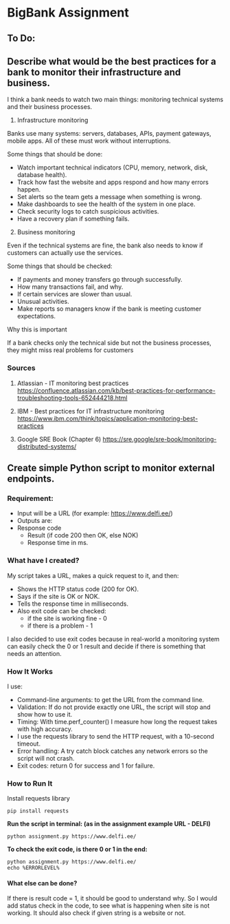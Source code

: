 # BigBank Assignment

## To Do:

## Describe what would be the best practices for a bank to monitor their infrastructure and business.

I think a bank needs to watch two main things: monitoring technical systems and their business processes.

1. Infrastructure monitoring

Banks use many systems: servers, databases, APIs, payment gateways, mobile apps. All of these must work without interruptions.

Some things that should be done:

- Watch important technical indicators (CPU, memory, network, disk, database health).
- Track how fast the website and apps respond and how many errors happen.
- Set alerts so the team gets a message when something is wrong.
- Make dashboards to see the health of the system in one place.
- Check security logs to catch suspicious activities.
- Have a recovery plan if something fails.

2. Business monitoring

Even if the technical systems are fine, the bank also needs to know if customers can actually use the services.

Some things that should be checked:

- If payments and money transfers go through successfully.
- How many transactions fail, and why.
- If certain services are slower than usual.
- Unusual activities.
- Make reports so managers know if the bank is meeting customer expectations.

Why this is important

If a bank checks only the technical side but not the business processes, they might miss real problems for customers

### Sources

1. Atlassian - IT monitoring best practices
https://confluence.atlassian.com/kb/best-practices-for-performance-troubleshooting-tools-652444218.html

2. IBM - Best practices for IT infrastructure monitoring
https://www.ibm.com/think/topics/application-monitoring-best-practices

3. Google SRE Book (Chapter 6)
https://sre.google/sre-book/monitoring-distributed-systems/

## Create simple Python script to monitor external endpoints.

### Requirement:

- Input will be a URL (for example: https://www.delfi.ee/)
- Outputs are:
- Response code
    - Result (if code 200 then OK, else NOK)
    - Response time in ms.

### What have I created?

My script takes a URL, makes a quick request to it, and then:

- Shows the HTTP status code (200 for OK).
- Says if the site is OK or NOK.
- Tells the response time in milliseconds.
- Also exit code can be checked:
    - if the site is working fine - 0
    - if there is a problem - 1

I also decided to use exit codes because in real-world a monitoring system can easily check the 0 or 1 result and decide if there is something that needs an attention.

### How It Works

I use:
- Command-line arguments: to get the URL from the command line.
- Validation: If do not provide exactly one URL, the script will stop and show how to use it.
- Timing: With time.perf_counter() I measure how long the request takes with high accuracy.
- I use the requests library to send the HTTP request, with a 10-second timeout.
- Error handling: A try catch block catches any network errors so the script will not crash.
- Exit codes: return 0 for success and 1 for failure.

### How to Run It

Install requests library
```
pip install requests
```

**Run the script in terminal: (as in the assignment example URL - DELFI)**
```
python assignment.py https://www.delfi.ee/
```
**To check the exit code, is there 0 or 1 in the end:**
```
python assignment.py https://www.delfi.ee/
echo %ERRORLEVEL%
```

#### What else can be done?

If there is result code = 1, it should be good to understand why. So I would add status check in the code, to see what is happening when site is not working.
It should also check if given string is a website or not.